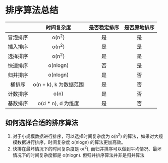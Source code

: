 # 排序算法总结
|          | 时间复杂度       | 是否稳定排序 | 是否原地排序 |
| :------: | :--------------: | :----------: | :---------:  |
| 冒泡排序 | o(n<sup>2</sup>) | 是           | 是            |
| 插入排序 | o(n<sup>2</sup>) | 是           | 是            |
| 选择排序 | o(n<sup>2</sup>) | 是           | 是            |
| 快速排序 | o(nlogn)         | 否           | 是            |
| 归并排序 | o(nlogn)         | 是           | 否            |
| 桶排序   | o(n + k), k 为数据范围 | 是     | 否            |
| 计数排序 | o(n)             | 是           | 否            |
| 基数排序 | o(d * n), d 为维度 | 是        | 否            |

## 如何选择合适的排序算法
1. 对于小规模数据进行排序，可以选择时间复杂度为 o(n<sup>2</sup>) 的算法，如果对大规模数据进行排序，时间复杂度 o(nlogn) 的算法更加高效。
2. 快排在最坏情况下的时间复杂度是 o(<sup>2</sup>), 而归并排序可以做到平均情况、最坏情况下的时间复杂度都是 o(nlogn). 但归并排序算法并非是归并算法


